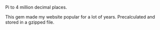 Pi to 4 million decimal places.

This gem made my website popular for a lot of years. Precalculated and stored in a gzipped file.
